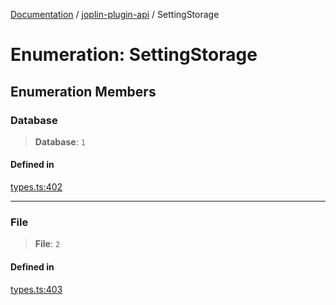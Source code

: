 [Documentation](../../packages.md) / [joplin-plugin-api](../index.md) / SettingStorage

# Enumeration: SettingStorage

## Enumeration Members

### Database

> **Database**: `1`

#### Defined in

[types.ts:402](https://github.com/rxliuli/joplin-utils/blob/4824c3237f6c8bc282f001f71c149c89286aefdc/packages/joplin-plugin-api/src/types.ts#L402)

---

### File

> **File**: `2`

#### Defined in

[types.ts:403](https://github.com/rxliuli/joplin-utils/blob/4824c3237f6c8bc282f001f71c149c89286aefdc/packages/joplin-plugin-api/src/types.ts#L403)
